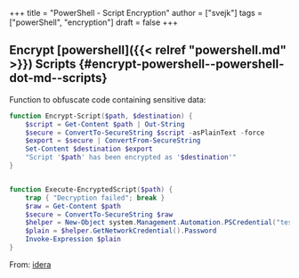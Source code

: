 +++
title = "PowerShell - Script Encryption"
author = ["svejk"]
tags = ["powerShell", "encryption"]
draft = false
+++

## Encrypt [powershell]({{< relref "powershell.md" >}}) Scripts {#encrypt-powershell--powershell-dot-md--scripts}

Function to obfuscate code containing sensitive data:

```powershell
function Encrypt-Script($path, $destination) {
    $script = Get-Content $path | Out-String
    $secure = ConvertTo-SecureString $script -asPlainText -force
    $export = $secure | ConvertFrom-SecureString
    Set-Content $destination $export
    "Script '$path' has been encrypted as '$destination'"
}


function Execute-EncryptedScript($path) {
    trap { "Decryption failed"; break }
    $raw = Get-Content $path
    $secure = ConvertTo-SecureString $raw
    $helper = New-Object system.Management.Automation.PSCredential("test", $secure)
    $plain = $helper.GetNetworkCredential().Password
    Invoke-Expression $plain
}
```

From: [idera](https://community.idera.com/database-tools/powershell/powertips/b/tips/posts/encrypting-powershell-scripts#)
